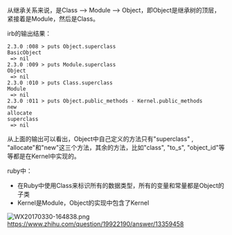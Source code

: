 从继承关系来说，是Class --> Module --> Object，即Object是继承树的顶层，紧接着是Module，然后是Class。  

irb的输出结果：     
```
2.3.0 :008 > puts Object.superclass
BasicObject
 => nil 
2.3.0 :009 > puts Module.superclass 
Object
 => nil 
2.3.0 :010 > puts Class.superclass  
Module
 => nil 
2.3.0 :011 > puts Object.public_methods - Kernel.public_methods  
new
allocate
superclass
 => nil 
```     
从上面的输出可以看出，Object中自己定义的方法只有"superclass" , "allocate"和"new"这三个方法，其余的方法，比如"class", "to_s", "object_id"等等都是在Kernel中实现的。     

ruby中：    
* 在Ruby中使用Class来标识所有的数据类型，所有的变量和常量都是Object的子类      
* Kernel是Module，Object的实现中包含了Kernel      

![WX20170330-164838.png](https://bitbucket.org/repo/oE6yEX/images/825673219-WX20170330-164838.png)       
https://www.zhihu.com/question/19922190/answer/13359458